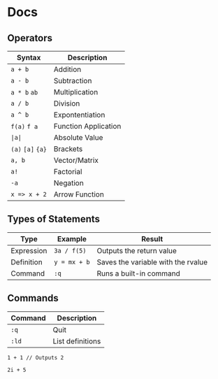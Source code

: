 # Docs

## Operators

|Syntax|Description|
|-|-|
|`a + b`|Addition|
|`a - b`|Subtraction|
|`a * b` `ab`|Multiplication|
|`a / b`|Division|
|`a ^ b`|Expontentiation|
|`f(a)` `f a`|Function Application|
|`\|a\|`|Absolute Value|
|`(a)` `[a]` `{a}`|Brackets|
|`a, b`|Vector/Matrix|
|`a!`|Factorial|
|`-a`|Negation|
|`x => x + 2`|Arrow Function|

## Types of Statements

|Type|Example|Result|
|-|-|-|
|Expression|`3a / f(5)`|Outputs the return value|
|Definition|`y = mx + b`|Saves the variable with the rvalue|
|Command|`:q`|Runs a built-in command|

## Commands

|Command|Description|
|-|-|
|`:q`|Quit|
|`:ld`|List definitions|

```
1 + 1 // Outputs 2
```

```
2i + 5
```